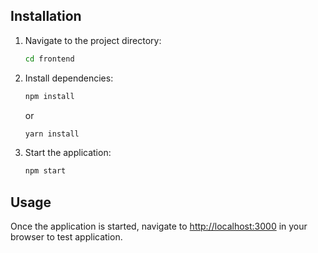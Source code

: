 ## Installation

1. Navigate to the project directory:

   ```bash
   cd frontend
   ```

2. Install dependencies:

   ```bash
   npm install
   ```

   or

   ```bash
   yarn install
   ```

3. Start the application:

   ```bash
   npm start
   ```

## Usage

Once the application is started, navigate to [http://localhost:3000](http://localhost:3000) in your browser to test application.

